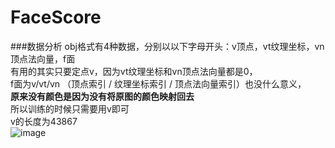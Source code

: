 # FaceScore
###数据分析
obj格式有4种数据，分别以以下字母开头：v顶点，vt纹理坐标，vn顶点法向量，f面  
有用的其实只要定点v，因为vt纹理坐标和vn顶点法向量都是0，  
f面为v/vt/vn （顶点索引 / 纹理坐标索引 / 顶点法向量索引）也没什么意义，  
**原来没有颜色是因为没有将原图的颜色映射回去**  
所以训练的时候只需要用v即可  
v的长度为43867  
![image](Doc/total.png)